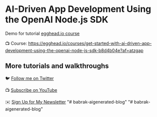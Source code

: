 # AI-Driven App Development Using the OpenAI Node.js SDK

Demo for tutorial [egghead.io course](https://egghead.io/courses/get-started-with-ai-driven-app-development-using-the-openai-node-js-sdk-b8d4b04e?af=atzgap)

📺 Course: https://egghead.io/courses/get-started-with-ai-driven-app-development-using-the-openai-node-js-sdk-b8d4b04e?af=atzgap

## More tutorials and walkthroughs

🐦 [Follow me on Twitter](https://twitter.com/colbyfayock)

📺 [Subscribe on YouTube](https://www.youtube.com/colbyfayock)

✉️ [Sign Up for My Newsletter](https://colbyfayock.com/newsletter)
"# babrak-aigenerated-blog" 
"# babrak-aigenerated-blog" 
